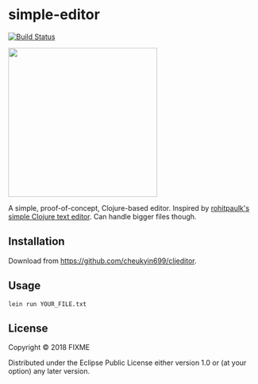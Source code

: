 # simple-editor

[![Build Status](https://travis-ci.org/cheukyin699/cljeditor.svg?branch=master)](https://travis-ci.org/cheukyin699/cljeditor)

<a href="https://asciinema.org/a/186414">
<img src="https://asciinema.org/a/186414.png" width="300px"></img>
</a>

A simple, proof-of-concept, Clojure-based editor. Inspired by [rohitpaulk's
simple Clojure text editor][rhpk-ed]. Can handle bigger files though.

## Installation

Download from https://github.com/cheukyin699/cljeditor.

## Usage

```
lein run YOUR_FILE.txt
```

## License

Copyright © 2018 FIXME

Distributed under the Eclipse Public License either version 1.0 or (at
your option) any later version.

[rhpk-ed]: https://github.com/rohitpaulk/simple-editor
